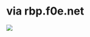 <!--
id: 21249809
link: http://tumblr.atmos.org/post/21249809/via-rbp-f0e-net
slug: via-rbp-f0e-net
date: Mon Dec 10 2007 10:56:33 GMT-0800 (PST)
publish: 2007-12-010
tags: 
title: via rbp.f0e.net
-->


via rbp.f0e.net
===============

![](http://25.media.tumblr.com/ZyX8Upfyn2syzn0y63hVe7eh_400.jpg)

